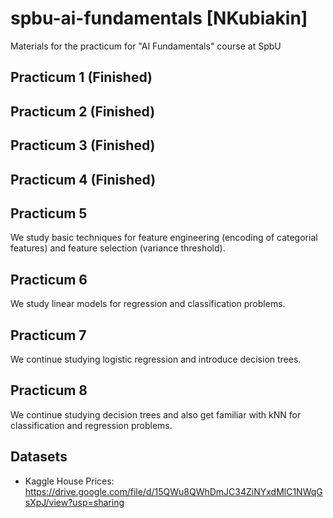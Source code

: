 # spbu-ai-fundamentals [NKubiakin]
Materials for the practicum for "AI Fundamentals" course  at SpbU

## Practicum 1 (Finished)

## Practicum 2 (Finished)

## Practicum 3 (Finished)

## Practicum 4 (Finished)

## Practicum 5

We study basic techniques for feature engineering (encoding of categorial features) and feature selection (variance threshold).

## Practicum 6

We study linear models for regression and classification problems.

## Practicum 7

We continue studying logistic regression and introduce decision trees.

## Practicum 8

We continue studying decision trees and also get familiar with kNN for classification and regression problems.

## Datasets

* Kaggle House Prices: https://drive.google.com/file/d/15QWu8QWhDmJC34ZiNYxdMlC1NWqGsXpJ/view?usp=sharing
